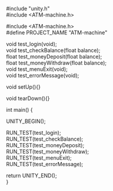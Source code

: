 #include "unity.h"<br/>
#include <ATM-machine.h>


#include <ATM-machine.h><br/>
#define PROJECT_NAME    "ATM-machine"<br/>




void test_login(void);<br/>
void test_checkBalance(float balance);<br/>
float test_moneyDeposit(float balance);<br/>
float test_moneyWithdraw(float balance);<br/>
void test_menuExit(void);<br/>
void test_errorMessage(void);<br/>



void setUp(){}

void tearDown(){}


int main()
{

  UNITY_BEGIN();


  RUN_TEST(test_login);<br/>
  RUN_TEST(test_checkBalance);<br/>
  RUN_TEST(test_moneyDeposit);<br/>
  RUN_TEST(test_moneyWithdraw);<br/>
  RUN_TEST(test_menuExit);<br/>
  RUN_TEST(test_errorMessage);<br/>

  
  return UNITY_END();
<br/>}

